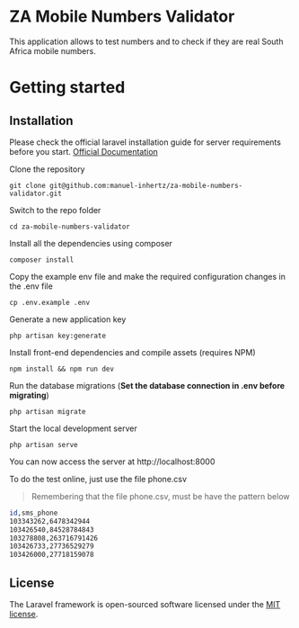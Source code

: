 # ZA Mobile Numbers Validator

This application allows to test numbers and to check if they are real South Africa mobile numbers.

# Getting started

## Installation

Please check the official laravel installation guide for server requirements before you start. [Official Documentation](https://laravel.com/docs/5.4/installation#installation)


Clone the repository

    git clone git@github.com:manuel-inhertz/za-mobile-numbers-validator.git

Switch to the repo folder

    cd za-mobile-numbers-validator

Install all the dependencies using composer

    composer install

Copy the example env file and make the required configuration changes in the .env file

    cp .env.example .env

Generate a new application key

    php artisan key:generate

Install front-end dependencies and compile assets (requires NPM)

    npm install && npm run dev

Run the database migrations (**Set the database connection in .env before migrating**)

    php artisan migrate

Start the local development server

    php artisan serve

You can now access the server at http://localhost:8000


To do the test online, just use the file phone.csv
> Remembering that the file phone.csv, must be have the pattern below
```sh
id,sms_phone
103343262,6478342944
103426540,84528784843
103278808,263716791426
103426733,27736529279
103426000,27718159078
```

## License

The Laravel framework is open-sourced software licensed under the [MIT license](https://opensource.org/licenses/MIT).
